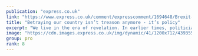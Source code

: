 ```yaml
---
publication: "express.co.uk"
link: "https://www.express.co.uk/comment/expresscomment/1694648/Brexit-remain-analysis-EU-latest-news-rishi-sunak-cop27-climate-change"
title: "Betraying our country isn’t treason anymore - it’s policy"
excerpt: "We live in the era of revelation. In earlier times, politicians hid their scorn from us, the people, behind smiles, heartfelt assurances and thick curtains."
image: "https://cdn.images.express.co.uk/img/dynamic/41/1200x712/4393551.jpg?r=1668072133426"
group: pro
rank: 8
---
```

